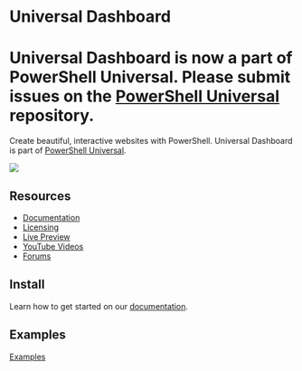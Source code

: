 # Universal Dashboard

# Universal Dashboard is now a part of PowerShell Universal. Please submit issues on the [PowerShell Universal](https://github.com/ironmansoftware/powershell-universal) repository.

Create beautiful, interactive websites with PowerShell. Universal Dashboard is part of [PowerShell Universal](https://ironmansoftware.com/powershell-universal/).

![](/images/splash.png)

## Resources

- [Documentation](https://docs.ironmansoftware.com) 
- [Licensing](https://store.ironmansoftware.com/pricing/powershell-universal) 
- [Live Preview](https://poshud.com/) 
- [YouTube Videos](https://www.youtube.com/playlist?list=PL-0mHH7DlSiSZ4ozleNTUSXNkF6dlySVz) 
- [Forums](https://forums.universaldashboard.io/) 

## Install

Learn how to get started on our [documentation](https://docs.ironmansoftware.com/get-started).

## Examples

[Examples](https://docs.ironmansoftware.com/examples)
